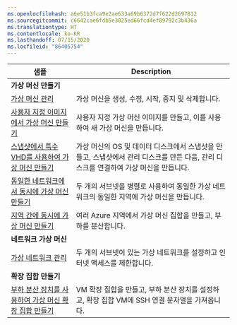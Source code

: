 ```yaml
---
ms.openlocfilehash: a6e51b3fca9e2ae633a69b6372d7f622d2697812
ms.sourcegitcommit: c6642cae6fdb5e3025ed66fcd4ef89792c3b436a
ms.translationtype: HT
ms.contentlocale: ko-KR
ms.lasthandoff: 07/15/2020
ms.locfileid: "86405754"
---
```

| 샘플  | Description |
|---|---|
| **가상 머신 만들기** ||
| [가상 머신 관리][1] | 가상 머신을 생성, 수정, 시작, 중지 및 삭제합니다. |
| [사용자 지정 이미지에서 가상 머신 만들기][2] | 사용자 지정 가상 머신 이미지를 만들고, 이를 사용하여 새 가상 머신을 만듭니다. | 
| [스냅샷에서 특수 VHD를 사용하여 가상 머신 만들기][3] | 가상 머신의 OS 및 데이터 디스크에서 스냅샷을 만들고, 스냅샷에서 관리 디스크를 만든 다음, 관리 디스크를 연결하여 가상 머신을 만듭니다. |  
| [동일한 네트워크에서 동시에 가상 머신 만들기][4] | 두 개의 서브넷을 병렬로 사용하여 동일한 가상 네트워크의 동일한 지역에 가상 머신을 만듭니다. |
| [지역 간에 동시에 가상 머신 만들기][5] | 여러 Azure 지역에서 가상 머신 집합을 만들고, 부하를 분산합니다. |
| **네트워크 가상 머신** || 
| [가상 네트워크 관리][6] | 두 개의 서브넷이 있는 가상 네트워크를 설정하고 인터넷 액세스를 제한합니다. |
| **확장 집합 만들기** ||
| [부하 분산 장치를 사용하여 가상 머신 확장 집합 만들기][7] | VM 확장 집합을 만들고, 부하 분산 장치를 설정하고, 확장 집합 VM에 SSH 연결 문자열을 가져옵니다. |

[1]: ../java-sdk-manage-virtual-machines.md
[2]: https://github.com/Azure-Samples/managed-disk-java-create-virtual-machine-using-custom-image/
[3]: https://github.com/Azure-Samples/managed-disk-java-create-virtual-machine-using-specialized-disk-from-vhd/
[4]: https://github.com/Azure-Samples/compute-java-manage-virtual-machines-in-parallel/
[5]: ../java-sdk-virtual-machines-in-parallel.md
[6]: ../java-sdk-manage-virtual-networks.md
[7]: ../java-sdk-manage-vm-scalesets.md
